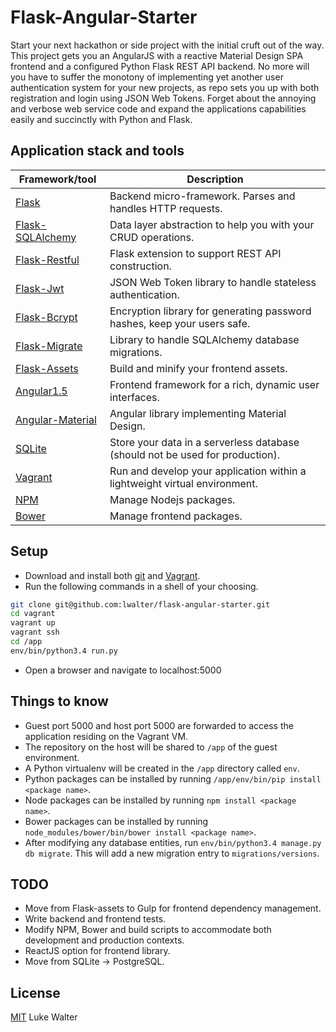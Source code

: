 # Flask-Angular-Starter
Start your next hackathon or side project with the initial cruft out of the way. This project gets you an AngularJS with a reactive Material Design SPA frontend and a configured Python Flask REST API backend. No more will you have to suffer the monotony of implementing yet another user authentication system for your new projects, as repo sets you up with both registration and login using JSON Web Tokens. Forget about the annoying and verbose web service code and expand the applications capabilities easily and succinctly with Python and Flask.

## Application stack and tools
Framework/tool | Description
----------------- | -----------------
[Flask](http://flask.pocoo.org/) | Backend micro-framework. Parses and handles HTTP requests.
[Flask-SQLAlchemy](http://flask-sqlalchemy.pocoo.org/2.1/) | Data layer abstraction to help you with your CRUD operations.
[Flask-Restful](http://flask-restful-cn.readthedocs.org/en/0.3.4/) | Flask extension to support REST API construction.
[Flask-Jwt](https://pythonhosted.org/Flask-JWT/) | JSON Web Token library to handle stateless authentication. 
[Flask-Bcrypt](https://flask-bcrypt.readthedocs.org/en/latest/) | Encryption library for generating password hashes, keep your users safe. 
[Flask-Migrate](https://flask-migrate.readthedocs.org/en/latest/) | Library to handle SQLAlchemy database migrations.
[Flask-Assets](https://flask-assets.readthedocs.org/en/latest/) | Build and minify your frontend assets.
[Angular1.5](https://angularjs.org/) | Frontend framework for a rich, dynamic user interfaces.
[Angular-Material](https://material.angularjs.org/latest/) | Angular library implementing Material Design.
[SQLite](https://www.sqlite.org/) | Store your data in a serverless database (should not be used for production).
[Vagrant](https://www.vagrantup.com/) | Run and develop your application within a lightweight virtual environment.
[NPM](https://www.npmjs.com/) | Manage Nodejs packages.
[Bower](http://bower.io/) | Manage frontend packages.

## Setup
* Download and install both [git](https://git-scm.com/downloads) and [Vagrant](https://www.vagrantup.com/downloads.html).
* Run the following commands in a shell of your choosing.
```sh
git clone git@github.com:lwalter/flask-angular-starter.git
cd vagrant
vagrant up
vagrant ssh
cd /app
env/bin/python3.4 run.py
```
* Open a browser and navigate to localhost:5000

## Things to know
* Guest port 5000 and host port 5000 are forwarded to access the application residing on the Vagrant VM.
* The repository on the host will be shared to `/app` of the guest environment.
* A Python virtualenv will be created in the `/app` directory called `env`.
* Python packages can be installed by running `/app/env/bin/pip install <package name>`.
* Node packages can be installed by running `npm install <package name>`.
* Bower packages can be installed by running `node_modules/bower/bin/bower install <package name>`.
* After modifying any database entities, run `env/bin/python3.4 manage.py db migrate`. This will add a new migration entry to `migrations/versions`.

## TODO
* Move from Flask-assets to Gulp for frontend dependency management.
* Write backend and frontend tests.
* Modify NPM, Bower and build scripts to accommodate both development and production contexts.
* ReactJS option for frontend library.
* Move from SQLite -> PostgreSQL.

## License

[MIT](LICENSE) Luke Walter